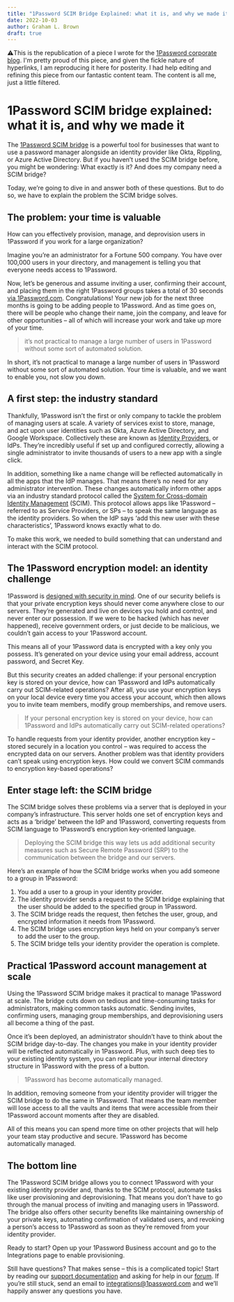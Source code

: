 ```yaml
---
title: "1Password SCIM Bridge Explained: what it is, and why we made it"
date: 2022-10-03
author: Graham L. Brown
draft: true
---
```




<aside>
⚠️This is the republication of a piece I wrote for the <a href="https://blog.1password.com/1password-scim-bridge-explained/">1Password corporate blog</a>. I'm pretty proud of this piece, and given the fickle nature of hyperlinks, I am reproducing it here for posterity. I had help editing and refining this piece from our fantastic content team. The content is all me, just a little filtered.
</aside>

# 1Password SCIM bridge explained: what it is, and why we made it

The [1Password SCIM bridge](https://support.1password.com/scim/) is a powerful tool for businesses that want to use a password manager alongside an identity provider like Okta, Rippling, or Azure Active Directory. But if you haven’t used the SCIM bridge before, you might be wondering: What exactly is it? And does my company need a SCIM bridge?

Today, we’re going to dive in and answer both of these questions. But to do so, we have to explain the problem the SCIM bridge solves.

## The problem: your time is valuable
How can you effectively provision, manage, and deprovision users in 1Password if you work for a large organization?

Imagine you’re an administrator for a Fortune 500 company. You have over 100,000 users in your directory, and management is telling you that everyone needs access to 1Password.

Now, let’s be generous and assume inviting a user, confirming their account, and placing them in the right 1Password groups takes a total of 30 seconds [via 1Password.com](https://start.1password.com/signin). Congratulations! Your new job for the next three months is going to be adding people to 1Password. And as time goes on, there will be people who change their name, join the company, and leave for other opportunities – all of which will increase your work and take up more of your time.

> it’s not practical to manage a large number of users in 1Password without some sort of automated solution.

In short, it’s not practical to manage a large number of users in 1Password without some sort of automated solution. Your time is valuable, and we want to enable you, not slow you down.

## A first step: the industry standard

Thankfully, 1Password isn’t the first or only company to tackle the problem of managing users at scale. A variety of services exist to store, manage, and act upon user identities such as Okta, Azure Active Directory, and Google Workspace. Collectively these are known as [Identity Providers](https://www.okta.com/uk/identity-101/why-your-company-needs-an-identity-provider/), or IdPs. They’re incredibly useful if set up and configured correctly, allowing a single administrator to invite thousands of users to a new app with a single click.

In addition, something like a name change will be reflected automatically in all the apps that the IdP manages. That means there’s no need for any administrator intervention. These changes automatically inform other apps via an industry standard protocol called the [System for Cross-domain Identity Management](http://www.simplecloud.info/) (SCIM). This protocol allows apps like 1Password – referred to as Service Providers, or SPs – to speak the same language as the identity providers. So when the IdP says ‘add this new user with these characteristics’, 1Password knows exactly what to do.

To make this work, we needed to build something that can understand and interact with the SCIM protocol.

## The 1Password encryption model: an identity challenge

1Password is [designed with security in mind](https://1password.com/security/). One of our security beliefs is that your private encryption keys should never come anywhere close to our servers. They’re generated and live on devices you hold and control, and never enter our possession. If we were to be hacked (which has never happened), receive government orders, or just decide to be malicious, we couldn’t gain access to your 1Password account.

This means all of your 1Password data is encrypted with a key only you possess. It’s generated on your device using your email address, account password, and Secret Key.

But this security creates an added challenge: if your personal encryption key is stored on your device, how can 1Password and IdPs automatically carry out SCIM-related operations? After all, you use your encryption keys on your local device every time you access your account, which then allows you to invite team members, modify group memberships, and remove users.

> If your personal encryption key is stored on your device, how can 1Password and IdPs automatically carry out SCIM-related operations?

To handle requests from your identity provider, another encryption key – stored securely in a location you control – was required to access the encrypted data on our servers. Another problem was that identity providers can’t speak using encryption keys. How could we convert SCIM commands to encryption key-based operations?

## Enter stage left: the SCIM bridge

The SCIM bridge solves these problems via a server that is deployed in your company’s infrastructure. This server holds one set of encryption keys and acts as a ‘bridge’ between the IdP and 1Password, converting requests from SCIM language to 1Password’s encryption key-oriented language.

> Deploying the SCIM bridge this way lets us add additional security measures such as Secure Remote Password (SRP) to the communication between the bridge and our servers.

Here’s an example of how the SCIM bridge works when you add someone to a group in 1Password:

1. You add a user to a group in your identity provider.
1. The identity provider sends a request to the SCIM bridge explaining that the user should be added to the specified group in 1Password.
1. The SCIM bridge reads the request, then fetches the user, group, and encrypted information it needs from 1Password.
1. The SCIM bridge uses encryption keys held on your company’s server to add the user to the group.
1. The SCIM bridge tells your identity provider the operation is complete.

## Practical 1Password account management at scale

Using the 1Password SCIM bridge makes it practical to manage 1Password at scale. The bridge cuts down on tedious and time-consuming tasks for administrators, making common tasks automatic. Sending invites, confirming users, managing group memberships, and deprovisioning users all become a thing of the past.

Once it’s been deployed, an administrator shouldn’t have to think about the SCIM bridge day-to-day. The changes you make in your identity provider will be reflected automatically in 1Password. Plus, with such deep ties to your existing identity system, you can replicate your internal directory structure in 1Password with the press of a button.

> 1Password has become automatically managed.

In addition, removing someone from your identity provider will trigger the SCIM bridge to do the same in 1Password. That means the team member will lose access to all the vaults and items that were accessible from their 1Password account moments after they are disabled.

All of this means you can spend more time on other projects that will help your team stay productive and secure. 1Password has become automatically managed.

## The bottom line

The 1Password SCIM bridge allows you to connect 1Password with your existing identity provider and, thanks to the SCIM protocol, automate tasks like user provisioning and deprovisioning. That means you don’t have to go through the manual process of inviting and managing users in 1Password. The bridge also offers other security benefits like maintaining ownership of your private keys, automating confirmation of validated users, and revoking a person’s access to 1Password as soon as they’re removed from your identity provider.

Ready to start? Open up your 1Password Business account and go to the Integrations page to enable provisioning.

Still have questions? That makes sense – this is a complicated topic! Start by reading our [support documentation](https://support.1password.com/scim/) and asking for help in our [forum](https://1password.community/categories/scim-bridge). If you’re still stuck, send an email to [integrations@1password.com](mailto:integrations@1password.com) and we’ll happily answer any questions you have.
